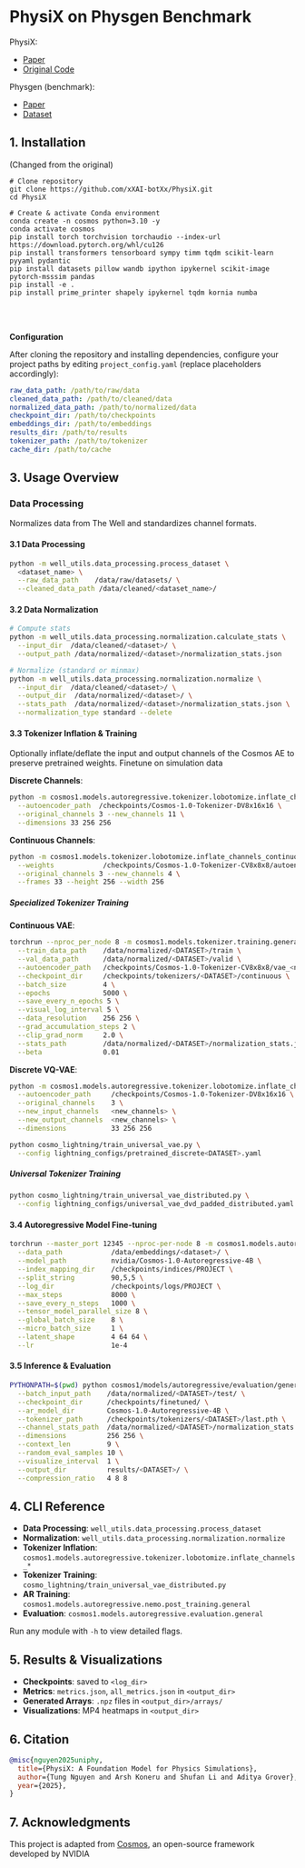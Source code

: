 # PhysiX on Physgen Benchmark

PhysiX:
- [Paper](https://arxiv.org/abs/2506.17774)
- [Original Code](https://github.com/ArshKA/PhysiX)

Physgen (benchmark):
- [Paper](https://arxiv.org/abs/2503.05333)
- [Dataset](https://huggingface.co/papers/2503.05333)

## 1. Installation

(Changed from the original)
```
# Clone repository
git clone https://github.com/xXAI-botXx/PhysiX.git
cd PhysiX

# Create & activate Conda environment
conda create -n cosmos python=3.10 -y
conda activate cosmos
pip install torch torchvision torchaudio --index-url https://download.pytorch.org/whl/cu126
pip install transformers tensorboard sympy timm tqdm scikit-learn pyyaml pydantic
pip install datasets pillow wandb ipython ipykernel scikit-image pytorch-msssim pandas
pip install -e .
pip install prime_printer shapely ipykernel tqdm kornia numba
```
<br><br>

**Configuration**

After cloning the repository and installing dependencies, configure your project paths by editing `project_config.yaml` (replace placeholders accordingly):

```yaml
raw_data_path: /path/to/raw/data
cleaned_data_path: /path/to/cleaned/data
normalized_data_path: /path/to/normalized/data
checkpoint_dir: /path/to/checkpoints
embeddings_dir: /path/to/embeddings
results_dir: /path/to/results
tokenizer_path: /path/to/tokenizer
cache_dir: /path/to/cache
```


## 3. Usage Overview

### Data Processing

Normalizes data from The Well and standardizes channel formats.

#### 3.1 Data Processing

```bash
python -m well_utils.data_processing.process_dataset \
  <dataset_name> \
  --raw_data_path    /data/raw/datasets/ \
  --cleaned_data_path /data/cleaned/<dataset_name>/
```

#### 3.2 Data Normalization

```bash
# Compute stats
python -m well_utils.data_processing.normalization.calculate_stats \
  --input_dir  /data/cleaned/<dataset>/ \
  --output_path /data/normalized/<dataset>/normalization_stats.json

# Normalize (standard or minmax)
python -m well_utils.data_processing.normalization.normalize \
  --input_dir  /data/cleaned/<dataset>/ \
  --output_dir  /data/normalized/<dataset>/ \
  --stats_path  /data/normalized/<dataset>/normalization_stats.json \
  --normalization_type standard --delete
```

#### 3.3 Tokenizer Inflation & Training

Optionally inflate/deflate the input and output channels of the Cosmos AE to preserve pretrained weights. Finetune on simulation data

**Discrete Channels**:
```bash
python -m cosmos1.models.autoregressive.tokenizer.lobotomize.inflate_channels_discrete \
  --autoencoder_path  /checkpoints/Cosmos-1.0-Tokenizer-DV8x16x16 \
  --original_channels 3 --new_channels 11 \
  --dimensions 33 256 256
```

**Continuous Channels**:
```bash
python -m cosmos1.models.tokenizer.lobotomize.inflate_channels_continuous \
  --weights            /checkpoints/Cosmos-1.0-Tokenizer-CV8x8x8/autoencoder.jit \
  --original_channels 3 --new_channels 4 \
  --frames 33 --height 256 --width 256
```

##### Specialized Tokenizer Training

**Continuous VAE**:
```bash
torchrun --nproc_per_node 8 -m cosmos1.models.tokenizer.training.general \
  --train_data_path    /data/normalized/<DATASET>/train \
  --val_data_path      /data/normalized/<DATASET>/valid \
  --autoencoder_path   /checkpoints/Cosmos-1.0-Tokenizer-CV8x8x8/vae_<new_channels>c.pt \
  --checkpoint_dir     /checkpoints/tokenizers/<DATASET>/continuous \
  --batch_size         4 \
  --epochs             5000 \
  --save_every_n_epochs 5 \
  --visual_log_interval 5 \
  --data_resolution    256 256 \
  --grad_accumulation_steps 2 \
  --clip_grad_norm     2.0 \
  --stats_path         /data/normalized/<DATASET>/normalization_stats.json \
  --beta               0.01
```

**Discrete VQ-VAE**:
```bash
python -m cosmos1.models.autoregressive.tokenizer.lobotomize.inflate_channels_discrete \
  --autoencoder_path     /checkpoints/Cosmos-1.0-Tokenizer-DV8x16x16 \
  --original_channels    3 \
  --new_input_channels   <new_channels> \
  --new_output_channels  <new_channels> \
  --dimensions           33 256 256

python cosmo_lightning/train_universal_vae.py \
  --config lightning_configs/pretrained_discrete<DATASET>.yaml
```

##### Universal Tokenizer Training

```bash
python cosmo_lightning/train_universal_vae_distributed.py \
  --config lightning_configs/universal_vae_dvd_padded_distributed.yaml
```

#### 3.4 Autoregressive Model Fine-tuning

```bash
torchrun --master_port 12345 --nproc-per-node 8 -m cosmos1.models.autoregressive.nemo.post_training.general \
  --data_path            /data/embeddings/<dataset>/ \
  --model_path           nvidia/Cosmos-1.0-Autoregressive-4B \
  --index_mapping_dir    /checkpoints/indices/PROJECT \
  --split_string         90,5,5 \
  --log_dir              /checkpoints/logs/PROJECT \
  --max_steps            8000 \
  --save_every_n_steps   1000 \
  --tensor_model_parallel_size 8 \
  --global_batch_size    8 \
  --micro_batch_size     1 \
  --latent_shape         4 64 64 \
  --lr                   1e-4
```

#### 3.5 Inference & Evaluation

```bash
PYTHONPATH=$(pwd) python cosmos1/models/autoregressive/evaluation/general.py \
  --batch_input_path    /data/normalized/<DATASET>/test/ \
  --checkpoint_dir      /checkpoints/finetuned/ \
  --ar_model_dir        Cosmos-1.0-Autoregressive-4B \
  --tokenizer_path      /checkpoints/tokenizers/<DATASET>/last.pth \
  --channel_stats_path  /data/normalized/<DATASET>/normalization_stats.json \
  --dimensions          256 256 \
  --context_len         9 \
  --random_eval_samples 10 \
  --visualize_interval  1 \
  --output_dir          results/<DATASET>/ \
  --compression_ratio   4 8 8
```

## 4. CLI Reference

- **Data Processing**: `well_utils.data_processing.process_dataset`  
- **Normalization**: `well_utils.data_processing.normalization.normalize`  
- **Tokenizer Inflation**: `cosmos1.models.autoregressive.tokenizer.lobotomize.inflate_channels_*`  
- **Tokenizer Training**: `cosmo_lightning/train_universal_vae_distributed.py`  
- **AR Training**: `cosmos1.models.autoregressive.nemo.post_training.general`  
- **Evaluation**: `cosmos1.models.autoregressive.evaluation.general`  

Run any module with `-h` to view detailed flags.

## 5. Results & Visualizations

- **Checkpoints**: saved to `<log_dir>`  
- **Metrics**: `metrics.json`, `all_metrics.json` in `<output_dir>`  
- **Generated Arrays**: `.npz` files in `<output_dir>/arrays/`  
- **Visualizations**: MP4 heatmaps in `<output_dir>`

## 6. Citation

```bibtex
@misc{nguyen2025uniphy,
  title={PhysiX: A Foundation Model for Physics Simulations},
  author={Tung Nguyen and Arsh Koneru and Shufan Li and Aditya Grover},
  year={2025},
}
```

## 7. Acknowledgments

This project is adapted from [Cosmos](https://github.com/nvidia-cosmos/cosmos-predict1), an open-source framework developed by NVIDIA
